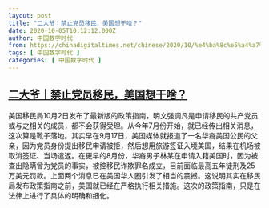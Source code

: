 ```yaml
---
layout: post
title: "二大爷｜禁止党员移民，美国想干啥？"
date: 2020-10-05T10:12:12.000Z
author: 中国数字时代
from: https://chinadigitaltimes.net/chinese/2020/10/%e4%ba%8c%e5%a4%a7%e7%88%b7%ef%bd%9c%e7%a6%81%e6%ad%a2%e5%85%9a%e5%91%98%e7%a7%bb%e6%b0%91%ef%bc%8c%e7%be%8e%e5%9b%bd%e6%83%b3%e5%b9%b2%e5%95%a5%ef%bc%9f/
tags: [ 中国数字时代 ]
categories: [ 中国数字时代 ]
---
```

<!--1601892732000-->
[二大爷｜禁止党员移民，美国想干啥？](https://chinadigitaltimes.net/chinese/2020/10/%e4%ba%8c%e5%a4%a7%e7%88%b7%ef%bd%9c%e7%a6%81%e6%ad%a2%e5%85%9a%e5%91%98%e7%a7%bb%e6%b0%91%ef%bc%8c%e7%be%8e%e5%9b%bd%e6%83%b3%e5%b9%b2%e5%95%a5%ef%bc%9f/)
------

<div>
美国移民局10月2日发布了最新版的政策指南，明文强调凡是申请移民的共产党员或与之相关的成员，都不会获得受理。从今年7月份开始，就已经传出相关消息，这次算是靴子落地。其实早在9月17日，美国媒体就报道了一名华裔美国公民的父亲，因为党员身份提出移民申请被拒，然后想用旅游签证入境美国，结果在机场被取消签证、当场遣返。在更早的8月份，华裔男子林某在申请入籍美国时，因为被查出隐瞒曾为党员的事实，被控移民诈欺罪名成立，目前面临最高五年徒刑及25万美元罚款。上面两个消息已在美国华人圈引发了相当的震撼。这说明其实在移民局发布政策指南之前，美国就已经在严格执行相关措施。这次的政策指南，只是在法律上进行了具体的明确和细化。
</div>
